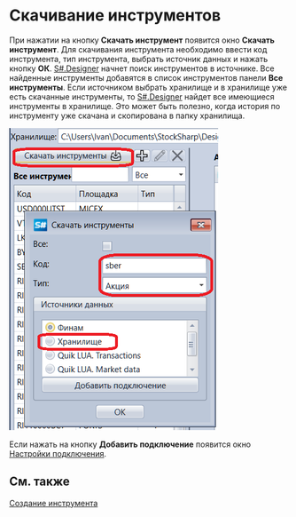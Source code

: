 # Скачивание инструментов

При нажатии на кнопку **Скачать инструмент** появится окно **Скачать инструмент**. Для скачивания инструмента необходимо ввести код инструмента, тип инструмента, выбрать источник данных и нажать кнопку **ОК**. [S\#.Designer](Designer.md) начнет поиск инструментов в источнике. Все найденные инструменты добавятся в список инструментов панели **Все инструменты**. Если источником выбрать хранилище и в хранилище уже есть скачанные инструменты, то [S\#.Designer](Designer.md) найдет все имеющиеся инструменты в хранилище. Это может быть полезно, когда история по инструменту уже скачана и скопирована в папку хранилища.

![Designer Download the tools 00](../images/Designer_Download_instruments_00.png)

Если нажать на кнопку **Добавить подключение** появится окно [Настройки подключения](Designer_Connection_settings.md).

## См. также

[Создание инструмента](Designer_Creation_tool.md)
